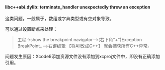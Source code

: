 #### libc++abi.dylib: terminate_handler unexpectedly threw an exception

这类问题，一般属于，数组或字典类型或有空对象导致。

可以通过设置断点来处理：

> 工程->show the breakpoint navigator—>(右下角"+")Exception BreakPoint..—>右键编辑 【将All改成C++】 就会捕获所有C++异常。



问题发生原因：Xcode9添加资源文件没有添加到xcproj文件中，即没有正确添加引用。

